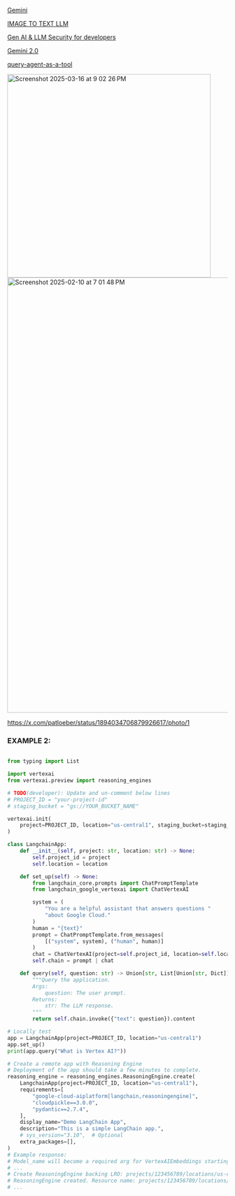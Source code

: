 [Gemini](https://github.com/PraveenKS30/GenerativeAI/tree/main/native_sdk/Gemini)

[IMAGE TO TEXT LLM](https://github.com/NISARGAGOWDRU/image-to-text-llm/blob/main/vision.py)


[Gen AI & LLM Security for developers](https://github.com/GoogleCloudPlatform/generative-ai/blob/main/gemini/responsible-ai/gemini_prompt_attacks_mitigation_examples.ipynb)

[Gemini 2.0](https://note.com/npaka/n/n36ac85db4114)

[query-agent-as-a-tool](https://github.com/google-gemini/cookbook/blob/main/examples/weaviate/query-agent-as-a-tool.ipynb)

<img width="465" alt="Screenshot 2025-03-16 at 9 02 26 PM" src="https://github.com/user-attachments/assets/8133b2ed-e138-49a3-b06b-ae99c35e8476" />


<img width="995" alt="Screenshot 2025-02-10 at 7 01 48 PM" src="https://github.com/user-attachments/assets/36870e99-ef12-4ffd-8c03-b8a85f0e3631" />

https://x.com/patloeber/status/1894034706879926617/photo/1


### EXAMPLE 2: 
```py

from typing import List

import vertexai
from vertexai.preview import reasoning_engines

# TODO(developer): Update and un-comment below lines
# PROJECT_ID = "your-project-id"
# staging_bucket = "gs://YOUR_BUCKET_NAME"

vertexai.init(
    project=PROJECT_ID, location="us-central1", staging_bucket=staging_bucket
)

class LangchainApp:
    def __init__(self, project: str, location: str) -> None:
        self.project_id = project
        self.location = location

    def set_up(self) -> None:
        from langchain_core.prompts import ChatPromptTemplate
        from langchain_google_vertexai import ChatVertexAI

        system = (
            "You are a helpful assistant that answers questions "
            "about Google Cloud."
        )
        human = "{text}"
        prompt = ChatPromptTemplate.from_messages(
            [("system", system), ("human", human)]
        )
        chat = ChatVertexAI(project=self.project_id, location=self.location)
        self.chain = prompt | chat

    def query(self, question: str) -> Union[str, List[Union[str, Dict]]]:
        """Query the application.
        Args:
            question: The user prompt.
        Returns:
            str: The LLM response.
        """
        return self.chain.invoke({"text": question}).content

# Locally test
app = LangchainApp(project=PROJECT_ID, location="us-central1")
app.set_up()
print(app.query("What is Vertex AI?"))

# Create a remote app with Reasoning Engine
# Deployment of the app should take a few minutes to complete.
reasoning_engine = reasoning_engines.ReasoningEngine.create(
    LangchainApp(project=PROJECT_ID, location="us-central1"),
    requirements=[
        "google-cloud-aiplatform[langchain,reasoningengine]",
        "cloudpickle==3.0.0",
        "pydantic==2.7.4",
    ],
    display_name="Demo LangChain App",
    description="This is a simple LangChain app.",
    # sys_version="3.10",  # Optional
    extra_packages=[],
)
# Example response:
# Model_name will become a required arg for VertexAIEmbeddings starting...
# ...
# Create ReasoningEngine backing LRO: projects/123456789/locations/us-central1/reasoningEngines/...
# ReasoningEngine created. Resource name: projects/123456789/locations/us-central1/reasoningEngines/...
# ...
```
